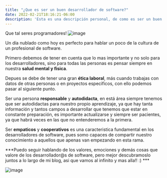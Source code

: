 ```yaml
---
title: "¿Que es ser un buen desarrollador de software?"
date: 2022-02-21T18:16:21-06:00
description: 'Esta es una descripción personal, de como es ser un buen desarrollador de sofware'
---
```


Que tal seres programadores!
![image](https://user-images.githubusercontent.com/99065349/162665188-e8e74d20-9698-436b-8960-6e5fd815ffcd.png)


Un día nublado como hoy es perfecto para hablar un poco de la cultura de un profesional de software.

Primero debemos de tener en cuenta que lo mas importante y no solo para los desarrolladores, sino para todas las personas 
es pensar siempre en nuestra **salud mental y fisica**. 

Depues se debe de tener una gran **ética laboral**, más cuando trabajas con datos de otras personas o en proyectos especificos, con ello 
podemos pasar al siguiente punto. 

Ser una persona **responsable** y **autodidacta**, en está área siempre tenemos que ser autodidactas para nuestro propio aprendizaje, ya que hay 
tanta información y tantos campos a desarrollar que tenemos que estar en constante preparación, es importante actualizarse y siempre ser 
pacientes, ya que habrá veces en las que no entenderemos a la primera. 

Ser **empaticos** y **cooperativos** es una caracteristica fundamental en los desarrolladores de software, pues somo capaces de compartir nuestro 
conocimiento a aquellos que apenas van empezando en esta rama. 

***Puedo seguir hablando de los valores, emociones y demás cosas que valore de los desarrollador@s de software, pero mejor descubramoslo 
juntos a lo largo de mi blog, asi que vamos al infinito y mas alla!! :) ***

![image](https://user-images.githubusercontent.com/99065349/162665401-3bf6288b-41fc-4467-836b-52e7baaf532d.png)



